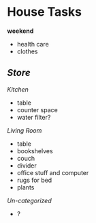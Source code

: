 House Tasks
===========

**weekend**
- health care
- clothes

*Store*
- 

*Kitchen*

- table
- counter space
- water filter?

*Living Room*
- table
- bookshelves
- couch
- divider
- office stuff and computer
- rugs for bed
- plants

*Un-categorized*
- ?

